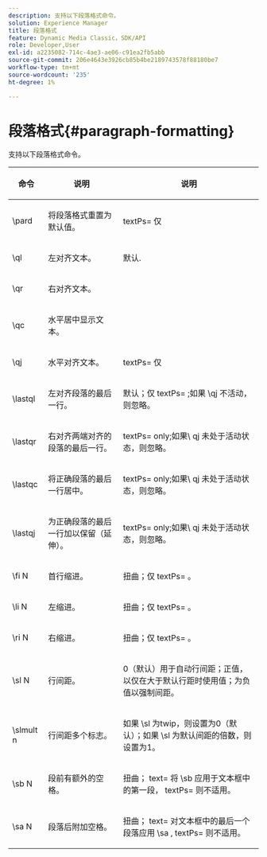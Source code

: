 ```yaml
---
description: 支持以下段落格式命令。
solution: Experience Manager
title: 段落格式
feature: Dynamic Media Classic，SDK/API
role: Developer,User
exl-id: a2235082-714c-4ae3-ae06-c91ea2fb5abb
source-git-commit: 206e4643e3926cb85b4be2189743578f88180be7
workflow-type: tm+mt
source-wordcount: '235'
ht-degree: 1%

---
```


# 段落格式{#paragraph-formatting}

支持以下段落格式命令。

<table id="table_5DD044E1C0614A29A2413557DF57197D"> 
 <thead> 
  <tr> 
   <th class="entry"> <p>命令 </p> </th> 
   <th class="entry"> <p>说明 </p> </th> 
   <th class="entry"> <p>说明 </p> </th> 
  </tr> 
 </thead>
 <tbody> 
  <tr> 
   <td> <span class="codeph"> \pard  </span> </td> 
   <td> <p>将段落格式重置为默认值。 </p> </td> 
   <td> <p> <span class="codeph"> textPs= </span> 仅 </p> </td> 
  </tr> 
  <tr> 
   <td> <span class="codeph"> \ql  </span> </td> 
   <td> <p>左对齐文本。 </p> </td> 
   <td> <p>默认. </p> </td> 
  </tr> 
  <tr> 
   <td> <span class="codeph"> \qr  </span> </td> 
   <td> <p>右对齐文本。 </p> </td> 
   <td> <p> </p> </td> 
  </tr> 
  <tr> 
   <td> <span class="codeph"> \qc  </span> </td> 
   <td> <p>水平居中显示文本。 </p> </td> 
   <td> <p> </p> </td> 
  </tr> 
  <tr> 
   <td> <span class="codeph"> \qj  </span> </td> 
   <td> <p>水平对齐文本。 </p> </td> 
   <td> <p> <span class="codeph"> textPs= </span> 仅 </p> </td> 
  </tr> 
  <tr> 
   <td> <span class="codeph"> \lastql  </span> </td> 
   <td> <p>左对齐段落的最后一行。 </p> </td> 
   <td> <p>默认；仅<span class="codeph"> textPs= </span>;如果<span class="codeph"> \qj </span>不活动，则忽略。 </p> </td> 
  </tr> 
  <tr> 
   <td> <span class="codeph"> \lastqr  </span> </td> 
   <td> <p>右对齐两端对齐的段落的最后一行。 </p> </td> 
   <td> <p> <span class="codeph"> textPs=  </span> only;如果\ <span class="codeph"> qj </span> 未处于活动状态，则忽略。 </p> </td> 
  </tr> 
  <tr> 
   <td> <span class="codeph"> \lastqc  </span> </td> 
   <td> <p>将正确段落的最后一行居中。 </p> </td> 
   <td> <p> <span class="codeph"> textPs=  </span> only;如果\ <span class="codeph"> qj </span>未处于活动状态，则忽略。 </p> </td> 
  </tr> 
  <tr> 
   <td> <span class="codeph"> \lastqj  </span> </td> 
   <td> <p>为正确段落的最后一行加以保留（延伸）。 </p> </td> 
   <td> <p> <span class="codeph"> textPs=  </span> only;如果\ <span class="codeph"> qj </span>未处于活动状态，则忽略。 </p> </td> 
  </tr> 
  <tr> 
   <td> <span class="codeph"> \fi  <span class="varname"> N  </span> </span> </td> 
   <td> <p>首行缩进。 </p> </td> 
   <td> <p>扭曲；仅<span class="codeph"> textPs= </span>。 </p> </td> 
  </tr> 
  <tr> 
   <td> <span class="codeph"> \li  <span class="varname"> N  </span> </span> </td> 
   <td> <p>左缩进。 </p> </td> 
   <td> <p>扭曲；仅<span class="codeph"> textPs= </span>。 </p> </td> 
  </tr> 
  <tr> 
   <td> <span class="codeph"> \ri  <span class="varname"> N  </span> </span> </td> 
   <td> <p>右缩进。 </p> </td> 
   <td> <p>扭曲；仅<span class="codeph"> textPs= </span>。 </p> </td> 
  </tr> 
  <tr> 
   <td> <span class="codeph"> \sl  <span class="varname"> N  </span> </span> </td> 
   <td> <p>行间距。 </p> </td> 
   <td> <p>0（默认）用于自动行间距；正值，以仅在大于默认行距时使用值；为负值以强制间距。 </p> </td> 
  </tr> 
  <tr> 
   <td> <span class="codeph"> \slmult  <span class="varname"> n  </span> </span> </td> 
   <td> <p>行间距多个标志。 </p> </td> 
   <td> <p>如果<span class="codeph"> \sl </span>为twip，则设置为0（默认）；如果<span class="codeph"> \sl </span>为默认间距的倍数，则设置为1。 </p> </td> 
  </tr> 
  <tr> 
   <td> <span class="codeph"> \sb  <span class="varname"> N  </span> </span> </td> 
   <td> <p>段前有额外的空格。 </p> </td> 
   <td> <p>扭曲；<span class="codeph"> text= </span>将<span class="codeph"> \sb </span>应用于文本框中的第一段，<span class="codeph"> textPs= </span>则不适用。 </p> </td> 
  </tr> 
  <tr> 
   <td> <span class="codeph"> \sa  <span class="varname"> N  </span> </span> </td> 
   <td> <p>段落后附加空格。 </p> </td> 
   <td> <p>扭曲；<span class="codeph"> text= </span>对文本框中的最后一个段落应用<span class="codeph"> \sa </span>,<span class="codeph"> textPs= </span>则不适用。 </p> </td> 
  </tr> 
 </tbody> 
</table>
